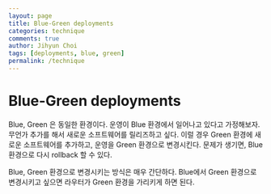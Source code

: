 ```yaml
---
layout: page
title: Blue-Green deployments
categories: technique
comments: true
author: Jihyun Choi
tags: [deployments, blue, green]
permalink: /technique
---
```


# Blue-Green deployments

Blue, Green 은 동일한 환경이다. 운영이 Blue 환경에서 일어나고 있다고 가정해보자.
무언가 추가를 해서 새로운 소프트웨어를 릴리즈하고 싶다. 이럴 경우 Green 환경에 새로운 소프트웨어를 추가하고, 운영을 Green 환경으로 변경시킨다.
문제가 생기면, Blue 환경으로 다시 rollback 할 수 있다.

Blue, Green 환경으로 변경시키는 방식은 매우 간단하다. Blue에서 Green 환경으로 변경시키고 싶으면 라우터가 Green 환경을 가리키게 하면 된다.
